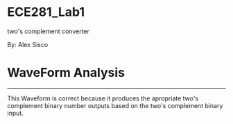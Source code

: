 ECE281_Lab1
===========

two's complement converter

By: Alex Sisco

# WaveForm Analysis
-------------------
This Waveform is correct because it produces the apropriate two's 
complement binary number outputs based on the two's complement 
binary input.
